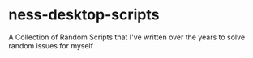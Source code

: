# ness-desktop-scripts
A Collection of Random Scripts that I've written over the years to solve random issues for myself
